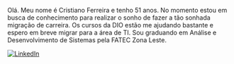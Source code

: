 Olá. Meu nome é Cristiano Ferreira e tenho 51 anos.
No momento estou em busca de conhecimento para realizar o sonho de fazer a tão sonhada migração de carreira.
Os cursos da DIO estão me ajudando bastante e espero em breve migrar para a área de TI.
Sou graduando em Análise e Desenvolvimento de Sistemas pela FATEC Zona Leste.

[![LinkedIn](https://img.shields.io/badge/LinkedIn-0077B5?style=for-the-badge&logo=linkedin&logoColor=white)](https://www.linkedin.com/in/cristianoferreiradossantos/)